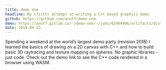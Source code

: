 ```yaml
---
title: demo one
headline: My (first) attempt at writing a C++ based graphics demo
github: https://github.com/anoff/demo-one
demo: https://anoff.gitlab.io/-/demo-one/-/jobs/62464996/artifacts/dist/out-wasm.html
date: 2018-04-23
---
```


Spending a weekend at the world’s largest demo party (revision 2018) I learned the basics of drawing on a 2D canvas with C++ and how to build basic 3D raytracing and texture mapping on spheres.
No graphic libraries - just code.
Check out the demo link to see the C++ code rendered in a browser using WASM.